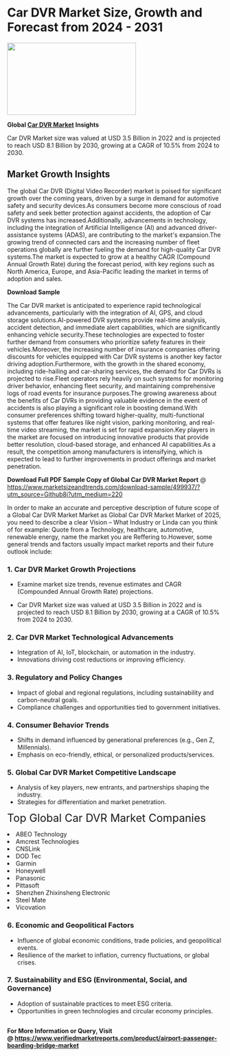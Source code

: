 <H1>Car DVR Market Size, Growth and Forecast from 2024 - 2031</H1><img class="aligncenter size-medium wp-image-584254" src="https://thirdeyenews.in/wp-content/uploads/2024/09/Global-Market-Research-300x168.jpeg" alt="" width="300" height="168" /><p><strong>Global&nbsp;<a href="https://www.marketsizeandtrends.com/download-sample/499937/?utm_source=Github8j?utm_medium=220">Car DVR Market</a> Insights</strong></p><p>Car DVR Market size was valued at USD 3.5 Billion in 2022 and is projected to reach USD 8.1 Billion by 2030, growing at a CAGR of 10.5% from 2024 to 2030.</p><p><h2>Market Growth Insights</h2> <p>The global Car DVR (Digital Video Recorder) market is poised for significant growth over the coming years, driven by a surge in demand for automotive safety and security devices.As consumers become more conscious of road safety and seek better protection against accidents, the adoption of Car DVR systems has increased.Additionally, advancements in technology, including the integration of Artificial Intelligence (AI) and advanced driver-assistance systems (ADAS), are contributing to the market's expansion.The growing trend of connected cars and the increasing number of fleet operations globally are further fueling the demand for high-quality Car DVR systems.The market is expected to grow at a healthy CAGR (Compound Annual Growth Rate) during the forecast period, with key regions such as North America, Europe, and Asia-Pacific leading the market in terms of adoption and sales.</p> <p><strong>Download Sample</strong></p> <p>The Car DVR market is anticipated to experience rapid technological advancements, particularly with the integration of AI, GPS, and cloud storage solutions.AI-powered DVR systems provide real-time analysis, accident detection, and immediate alert capabilities, which are significantly enhancing vehicle security.These technologies are expected to foster further demand from consumers who prioritize safety features in their vehicles.Moreover, the increasing number of insurance companies offering discounts for vehicles equipped with Car DVR systems is another key factor driving adoption.Furthermore, with the growth in the shared economy, including ride-hailing and car-sharing services, the demand for Car DVRs is projected to rise.Fleet operators rely heavily on such systems for monitoring driver behavior, enhancing fleet security, and maintaining comprehensive logs of road events for insurance purposes.The growing awareness about the benefits of Car DVRs in providing valuable evidence in the event of accidents is also playing a significant role in boosting demand.With consumer preferences shifting toward higher-quality, multi-functional systems that offer features like night vision, parking monitoring, and real-time video streaming, the market is set for rapid expansion.Key players in the market are focused on introducing innovative products that provide better resolution, cloud-based storage, and enhanced AI capabilities.As a result, the competition among manufacturers is intensifying, which is expected to lead to further improvements in product offerings and market penetration.<p><span class=""><strong>Download Full PDF Sample Copy of Global Car DVR Market Report</strong> @ <a href="https://www.marketsizeandtrends.com/download-sample/499937/?utm_source=Github8j?utm_medium=220" target="_blank">https://www.marketsizeandtrends.com/download-sample/499937/?utm_source=Github8j?utm_medium=220</a></span></p><p>In order to make an accurate and perceptive description of future scope of a Global&nbsp;Car DVR Market Market as Global&nbsp;Car DVR Market Market of 2025, you need to describe a clear Vision &ndash; What Industry or Linda can you think of for example: Quote from a Technology, healthcare, automotive, renewable energy, name the market you are Reffering to.However, some general trends and factors usually impact market reports and their future outlook include:</p><h3>1.&nbsp;<strong>Car DVR Market Growth Projections</strong></h3><ul><li>Examine market size trends, revenue estimates and CAGR (Compounded Annual Growth Rate) projections.</li><li><p>Car DVR Market size was valued at USD 3.5 Billion in 2022 and is projected to reach USD 8.1 Billion by 2030, growing at a CAGR of 10.5% from 2024 to 2030.</p></li></ul><h3>2.&nbsp;<strong>Car DVR Market Technological Advancements</strong></h3><ul><li>Integration of AI, IoT, blockchain, or automation in the industry.</li><li>Innovations driving cost reductions or improving efficiency.</li></ul><h3>3.&nbsp;<strong>Regulatory and Policy Changes</strong></h3><ul><li>Impact of global and regional regulations, including sustainability and carbon-neutral goals.</li><li>Compliance challenges and opportunities tied to government initiatives.</li></ul><h3>4.&nbsp;<strong>Consumer Behavior Trends</strong></h3><ul><li>Shifts in demand influenced by generational preferences (e.g., Gen Z, Millennials).</li><li>Emphasis on eco-friendly, ethical, or personalized products/services.</li></ul><h3>5.&nbsp;<strong>Global Car DVR Market Competitive Landscape</strong></h3><ul><li>Analysis of key players, new entrants, and partnerships shaping the industry.</li><li>Strategies for differentiation and market penetration.</li></ul><p data-pm-slice="1 1 []"><span style="color: inherit; font-family: inherit; font-size: 25px;">Top Global Car DVR Market Companies</span></p><div class="" data-test-id=""><p><li>ABEO Technology</li><li> Amcrest Technologies</li><li> CNSLink</li><li> DOD Tec</li><li> Garmin</li><li> Honeywell</li><li> Panasonic</li><li> Pittasoft</li><li> Shenzhen Zhixinsheng Electronic</li><li> Steel Mate</li><li> Vicovation</li></p></div><h3>6.&nbsp;<strong>Economic and Geopolitical Factors</strong></h3><ul><li>Influence of global economic conditions, trade policies, and geopolitical events.</li><li>Resilience of the market to inflation, currency fluctuations, or global crises.</li></ul><h3>7.&nbsp;<strong>Sustainability and ESG (Environmental, Social, and Governance)</strong></h3><ul><li>Adoption of sustainable practices to meet ESG criteria.</li><li>Opportunities in green technologies and circular economy principles.</li></ul><h2><strong style="font-size: 14px;">For More Information or Query, Visit @&nbsp;</strong><a style="background-color: #ffffff; font-size: 14px;" href="https://www.marketsizeandtrends.com/report/car-dvr-market/" target="_blank">https://www.verifiedmarketreports.com/product/airport-passenger-boarding-bridge-market</a></h2>